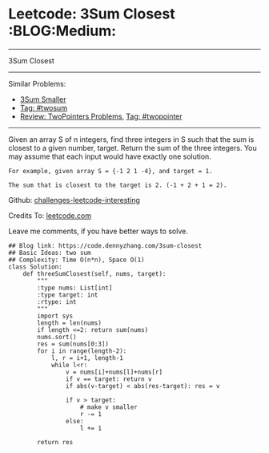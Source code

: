 # Leetcode: 3Sum Closest     :BLOG:Medium:


---

3Sum Closest  

---

Similar Problems:  
-   [3Sum Smaller](https://code.dennyzhang.com/3sum-smaller)
-   [Tag: #twosum](https://code.dennyzhang.com/tag/twosum)
-   [Review: TwoPointers Problems](https://code.dennyzhang.com/review-twopointer), [Tag: #twopointer](https://code.dennyzhang.com/tag/twopointer)

---

Given an array S of n integers, find three integers in S such that the sum is closest to a given number, target. Return the sum of the three integers. You may assume that each input would have exactly one solution.  

    For example, given array S = {-1 2 1 -4}, and target = 1.
    
    The sum that is closest to the target is 2. (-1 + 2 + 1 = 2).

Github: [challenges-leetcode-interesting](https://github.com/DennyZhang/challenges-leetcode-interesting/tree/master/3sum-closest)  

Credits To: [leetcode.com](https://leetcode.com/problems/3sum-closest/description/)  

Leave me comments, if you have better ways to solve.  

    ## Blog link: https://code.dennyzhang.com/3sum-closest
    ## Basic Ideas: two sum
    ## Complexity: Time O(n*n), Space O(1)
    class Solution:
        def threeSumClosest(self, nums, target):
            """
            :type nums: List[int]
            :type target: int
            :rtype: int
            """
            import sys
            length = len(nums)
            if length <=2: return sum(nums)
            nums.sort()
            res = sum(nums[0:3])
            for i in range(length-2):
                l, r = i+1, length-1
                while l<r:
                    v = nums[i]+nums[l]+nums[r]
                    if v == target: return v
                    if abs(v-target) < abs(res-target): res = v
    
                    if v > target:
                        # make v smaller
                        r -= 1
                    else:
                        l += 1
    
            return res
